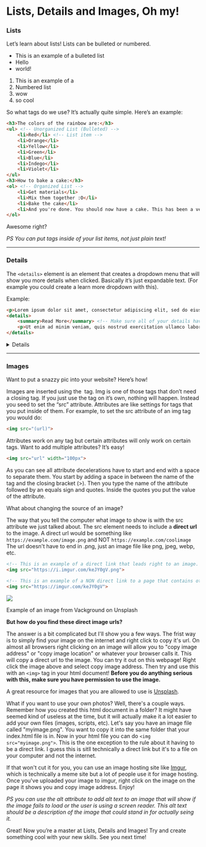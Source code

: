 # Lists, Details and Images, Oh my!

### Lists

Let’s learn about lists! Lists can be bulleted or numbered.

- This is an example of a bulleted list
- Hello
- world!
1. This is an example of a
2. Numbered list
3. wow
4. so cool

So what tags do we use? It’s actually quite simple. Here’s an example:

```html
<h3>The colors of the rainbow are:</h3>
<ul> <!-- Unorganized List (Bulleted) -->
	<li>Red</li> <!-- List item -->	
	<li>Orange</li>
	<li>Yellow</li>
	<li>Green</li>
	<li>Blue</li>
	<li>Indego</li>
	<li>Violet</li>
</ul>
<h3>How to bake a cake:</h3>
<ol> <!-- Organized List -->
	<li>Get materials</li>
	<li>Mix them together :O</li>
	<li>Bake the cake</li>
	<li>And you're done. You should now have a cake. This has been a very detailed tutorial for making a cake</li>
</ol>
```

Awesome right?

*PS You can put tags inside of your list items, not just plain text!*

---

### Details

The `<details>` element is an element that creates a dropdown menu that will show you more details when clicked. Basically it’s just expandable text. (For example you could create a learn more dropdown with this).

Example:

```html
<p>Lorem ipsum dolor sit amet, consectetur adipiscing elit, sed do eiusmod tempor incididunt ut labore et dolore magna aliqua.</p>
<details>
	<summary>Read More</summary> <!-- Make sure all of your details have a summary otherwise you'll just get the regular old boring "More details"-->
	<p>Ut enim ad minim veniam, quis nostrud exercitation ullamco laboris nisi ut aliquip ex ea commodo consequat. Duis aute irure dolor in reprehenderit in voluptate velit esse cillum dolore eu fugiat nulla pariatur. Excepteur sint occaecat cupidatat non proident, sunt in culpa qui officia deserunt mollit anim id est laborum.</p>
</details>
```

<details>

Peek-a-boo!

</details>

---

### Images

Want to put a snazzy pic into your website? Here’s how!

Images are inserted using the <img> tag. Img is one of those tags that don’t need a closing tag. If you just use the tag on it’s own, nothing will happen. Instead you seed to set the “src” attribute. Attributes are like settings for tags that you put inside of them. For example, to set the src attribute of an img tag you would do:

```html
<img src="(url)">
```

Attributes work on any tag but certain attributes will only work on certain tags.  Want to add multiple attributes? It’s easy!

```html
<img src="url" width="100px">
```

As you can see all attribute decelerations have to start and end with a space to separate them. You start by adding a space in between the name of the tag and the closing bracket (>). Then you type the name of the attribute followed by an equals sign and quotes. Inside the quotes you put the value of the attribute.

What about changing the source of an image?

The way that you tell the computer what image to show is with the src attribute we just talked about. The src element needs to include a **direct url** to the image. A direct url would be something like `https://example.com/image.png` and NOT `https://example.com/coolimage` The url doesn't have to end in .png, just an image file like png, jpeg, webp, etc.

```html
<!-- This is an example of a direct link that leads right to an image. Paste this link into your browser and you should only see the image on your screen.-->
<img src="https://i.imgur.com/keJY0gV.png">

<!-- This is an example of a NON direct link to a page that contains other content. The computer doesn't understand this, so your image won't show up. -->
<img src="https://imgur.com/keJY0gV">
```

![](https://images.unsplash.com/photo-1636955779321-819753cd1741?crop=entropy&cs=tinysrgb&fit=max&fm=jpg&ixid=MnwxNDIyNzR8MHwxfGNvbGxlY3Rpb258NXwzMTcwOTl8fHx8fDJ8fDE2MzcxODg4OTU&ixlib=rb-1.2.1&q=80&w=1080)

Example of an image from Vackground on Unsplash

**But how do you find these direct image urls?**

The answer is a bit complicated but I'll show you a few ways. The frist way is to simply find your image on the internet and right click to copy it's url. On almost all browsers right clicking on an image will allow you to "copy image address" or "copy image location" or whatever your browser calls it. This will copy a direct url to the image. You can try it out on this webpage! Right click the image above and select copy image address. Then try and use this with an `<img>` tag in your html document! **Before you do anything serious with this, make sure you have permission to use the image.**

A great resource for images that you are allowed to use is [Unsplash](https://unsplash.com/).

What if you want to use your own photos? Well, there's a couple ways. Remember how you created this html document in a folder? It might have seemed kind of useless at the time, but it will actually make it a lot easier to add your own files (images, scripts, etc). Let's say you have an image file called "myimage.png". You want to copy it into the same folder that your index.html file is in. Now in your html file you can do `<img src="myimage.png">`. This is the one exception to the rule about it having to be a direct link. I guess this is sitll technically a direct link but it's to a file on your computer and not the internet. 

If that won't cut it for you, you can use an image hosting site like [Imgur](https://imgur.com/upload), which is technically a meme site but a lot of people use it for image hosting. Once you've uploaded your image to imgur, right click on the image on the page it shows you and copy image address. Enjoy!

*PS you can use the alt attribute to add alt text to an image that will show if the image fails to load or the user is using a screen reader. This alt text should be a description of the image that could stand in for actually seing it.*

Great! Now you’re a master at Lists, Details and Images! Try and create something cool with your new skills. See you next time!
